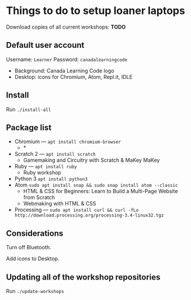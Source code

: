 Things to do to setup loaner laptops
====================================

Download copies of all current workshops: **TODO**

Default user account
--------------------

Username: `Learner`
Password: `canadalearningcode`

 - Background: Canada Learning Code logo
 - Desktop: icons for Chromium, Atom, Repl.it, IDLE

Install
-------

Run `./install-all`

Package list
------------

 - Chromium — `apt install chromium-browser`
    - \*
 - Scratch 2 — `apt install scratch`
    - Gamemaking and Circuitry with Scratch & MaKey MaKey
 - Ruby — `apt install ruby`
    - Ruby workshop
 - Python 3 `apt install python3`
 - Atom `sudo apt install snap && sudo snap install atom --classic`
    - HTML & CSS for Beginners: Learn to Build a Multi-Page Website from Scratch
    - Webmaking with HTML & CSS
 - Processing — `sudo apt install curl && curl -fLo http://download.processing.org/processing-3.4-linux32.tgz`


Considerations
--------------

Turn off Bluetooth.

Add icons to Desktop.

Updating all of the workshop repositories
-----------------------------------------

Run `./update-workshops`
